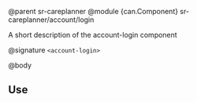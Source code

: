 @parent sr-careplanner
@module {can.Component} sr-careplanner/account/login <account-login>

A short description of the account-login component

@signature `<account-login>`

@body

## Use

